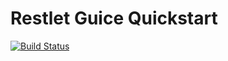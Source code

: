 # Restlet Guice Quickstart
[![Build Status](https://travis-ci.org/JFL110/restlet-guice-quickstart.svg?branch=master)](https://travis-ci.org/JFL110/restlet-guice-quickstart)
